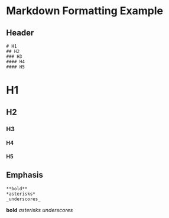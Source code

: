 # Markdown Formatting Example

## Header

```
# H1
## H2
### H3
#### H4
#### H5
```
# H1
## H2
### H3
#### H4
#### H5

## Emphasis

```
**bold**
*asterisks*
_underscores_

```

**bold**
*asterisks*
_underscores_
